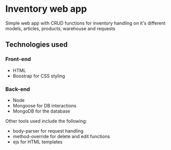 <h1>Inventory web app </h1>

<p>Simple web app with CRUD functions for inventory handling on it's different models, articles, products, warehouse and requests</p>

<h2> Technologies used </h2>

<h3> Front-end </h3>

<ul>
  <li> 
    HTML
  </li>
  <li>
    Boostrap for CSS styling
  </li>
</ul>

<h3> Back-end </h3>

<ul>
  <li> 
    Node
  </li>
  <li>
    Mongoose for DB interactions
  </li>
  <li>
    MongoDB for the database
  </li>
</ul>

<p>Other tools used include the following: </p>

<ul>
  <li>
    body-parser for request handling
  </li>
  <li>
    method-override for delete and edit functions
  </li>
  <li>
    ejs for HTML templates
  </li>
</ul>

